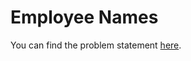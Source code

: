# Employee Names

You can find the problem statement [here](https://www.hackerrank.com/challenges/name-of-employees/problem?isFullScreen=false).
